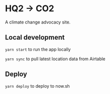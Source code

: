 # HQ2 -> CO2

A climate change advocacy site.

## Local development

`yarn start` to run the app locally

`yarn sync` to pull latest location data from Airtable


## Deploy

`yarn deploy` to deploy to now.sh